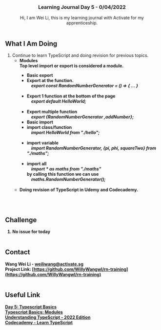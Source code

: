 
<br />
<div align="center">

  <h3 align="center">Learning Journal Day 5 - 0/04/2022</h3>

  <p align="center">
    Hi, I am Wei Li, this is my learning journal with Activate for my apprenticeship. 
    <br /><br />
  </p>
</div>


<!-- What I Am Doing -->
## What I Am Doing
<oL>
  <li>    
    Continue to learn TypeScript and doing revision for previous topics.
    <ul>
        <li>
            <b>Modules</b> <br />
            <b>Top level import or export is considered a module.<br />
            <ul>
                <li><b>Basic export</B</li>
                <li>Export at the function. <br />
                  <em>&emsp;export const RandomNumberGenerator = () => { ... }</em><br /> <br /> 
                </li>
                <li>Export 1 function at the bottom of the page <br />
                    <em>&emsp;export default HelloWorld;</em><br /><br /> 
                </li>
                <li>Export multiple function <br />
                    <em>&emsp;export {RandomNumberGenerator ,addNumber};</em><br />
                </li>
                  <li><b> Basic import</b> </li>
                <li> import class/function <br />
                    <em>&emsp;import HelloWorld from "./hello";</em> <br /><br /> 
                </li>
                <li>import variable <br />
                    <em>&emsp;import RandomNumberGenerator, {pi, phi, squareTwo} from "./maths";</em><br /><br /> 
                </li>
                <li>import all<br />
                    <em>&emsp;import * as maths from "./maths"</em><br />
                    by calling this function we can use <br />
                    <em>&emsp;maths.RandomNumberGenerator();</em><br /><br /> 
                </li>
            </ul>
        </li>
        <li>
            Doing revision of TypeScript in Udemy and Codecademy.
        </li>
    </ul>
    </li>
</ol>
<br /><br />


<!-- Challenge -->
## Challenge
1. No issue for today
<br /><br />

<!-- CONTACT -->
## Contact

Wang Wei Li - weiliwang@activate.sg<br />
Project Link: [https://github.com/WillyWangwl/rn-training](https://github.com/WillyWangwl/rn-training)
<br /><br />

<!-- Useful Link -->
## Useful Link
[Day 5: Typescript Basics](https://docs.google.com/document/d/1vhVO7tGMZeWabNiajQ93D1ZwRciLo0sG6yuCjZ2KgPA/edit#)<br />
[Typescript Basics: Modules](https://www.typescriptlang.org/docs/handbook/2/modules.html)<br />
[Understanding TypeScript - 2022 Edition](https://www.udemy.com/course/understanding-typescript/learn/lecture/16935712#overview)<br />
[Codecademy - Learn TypeScript](https://www.codecademy.com/learn/learn-typescript)<br />

